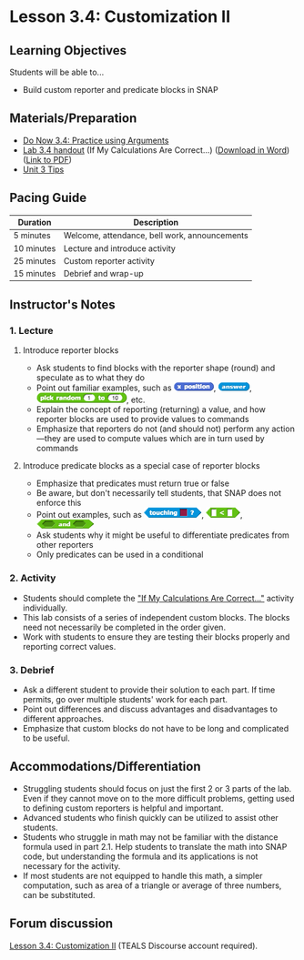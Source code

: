 # Lesson 3.4: Customization II

## Learning Objectives

Students will be able to...

- Build custom reporter and predicate blocks in SNAP

## Materials/Preparation

- [Do Now 3.4: Practice using Arguments](do_now_34.md)
- [Lab 3.4 handout](lab_34.md) (If My Calculations Are Correct...) ([Download in Word](https://github.com/TEALSK12/introduction-to-computer-science/raw/master/Unit%203%20Word/Lab%203.4%20If%20My%20Calculations%20Are%20Correct.docx)) ([Link to PDF](https://github.com/TEALSK12/introduction-to-computer-science/raw/master/Unit%203%20PDF/Lab%203.4%20If%20My%20Calculations%20Are%20Correct.pdf))
- [Unit 3 Tips](unit_3_tips.md)

## Pacing Guide

| Duration   | Description                                   |
| ---------- | --------------------------------------------- |
| 5 minutes  | Welcome, attendance, bell work, announcements |
| 10 minutes | Lecture and introduce activity                |
| 25 minutes | Custom reporter activity                      |
| 15 minutes | Debrief and wrap-up                           |

## Instructor's Notes

### 1.  Lecture

1. Introduce reporter blocks

    - Ask students to find blocks with the reporter shape (round) and speculate as to what they do
    - Point out familiar examples, such as ![x position block](xposition.png), ![answer block](answer.png), ![pickrandom block](pickrandom.png), etc.
    - Explain the concept of reporting (returning) a value, and how reporter blocks are used to provide values to commands
    - Emphasize that reporters do not (and should not) perform any action—they are used to compute values which are in turn used by commands

2. Introduce predicate blocks as a special case of reporter blocks

    - Emphasize that predicates must return true or false
    - Be aware, but don't necessarily tell students, that SNAP does not enforce this
    - Point out examples, such as ![Touching Block](touching.png), ![less than block](lessThan.png), ![and block](and.png)
    - Ask students why it might be useful to differentiate predicates from other reporters
    - Only predicates can be used in a conditional

### 2. Activity

- Students should complete the ["If My Calculations Are Correct..."](lab_34.md) activity individually.
- This lab consists of a series of independent custom blocks.  The blocks need not necessarily be completed in the order given.
- Work with students to ensure they are testing their blocks properly and reporting correct values.

### 3. Debrief

- Ask a different student to provide their solution to each part.  If time permits, go over multiple students' work for each part.
- Point out differences and discuss advantages and disadvantages to different approaches.
- Emphasize that custom blocks do not have to be long and complicated to be useful.

## Accommodations/Differentiation

- Struggling students should focus on just the first 2 or 3 parts of the lab.  Even if they cannot move on to the more difficult problems, getting used to defining custom reporters is helpful and important.
- Advanced students who finish quickly can be utilized to assist other students.
- Students who struggle in math may not be familiar with the distance formula used in part 2.1.  Help students to translate the math into SNAP code, but understanding the formula and its applications is not necessary for the activity.
- If most students are not equipped to handle this math, a simpler computation, such as area of a triangle or average of three numbers, can be substituted.

## Forum discussion

[Lesson 3.4: Customization II](http://forums.tealsk12.org/c/intro-unit-3-variables-and-customization/lesson-3-4-customization-ii) (TEALS Discourse account required).
